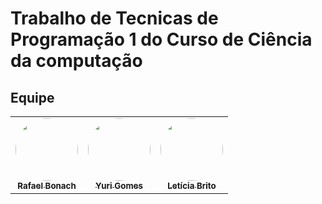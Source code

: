 # Trabalho de Tecnicas de Programação 1 do Curso de Ciência da computação

## Equipe

<table>
  <tr>
    <td align="center"><a href="https://github.com/RafaBonach"><img style="border-radius: 50%;" src="https://avatars.githubusercontent.com/u/104152350?v=4" width="100px;" alt=""/><br /><sub><b>Rafael Bonach</b></sub></a><br />
      <td align="center"><a href="https://github.com/Coffee-Owl"><img style="border-radius: 50%;" src="https://avatars.githubusercontent.com/u/104152350?v=4" width="100px;" alt=""/><br /><sub><b>Yuri Gomes</b></sub></a><br />
        <td align="center"><a href="https://github.com/lbritors"><img style="border-radius: 50%;" src="https://avatars.githubusercontent.com/u/104152350?v=4" width="100px;" alt=""/><br /><sub><b>Letícia Brito</b></sub></a><br />
  </tr>
</table>
